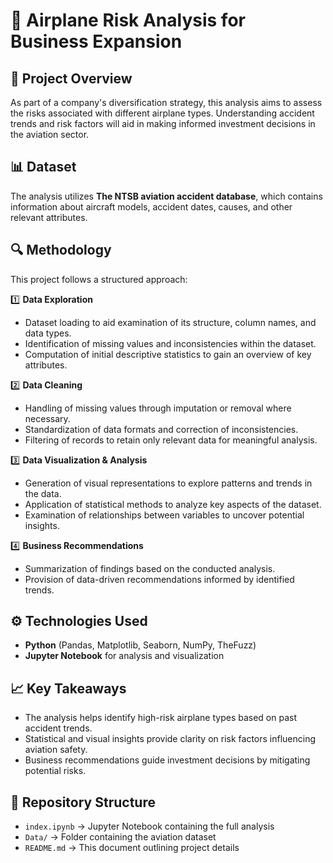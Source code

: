 # 🚀 Airplane Risk Analysis for Business Expansion

## 📌 Project Overview
As part of a company's diversification strategy, this analysis aims to assess the risks associated with different airplane types. Understanding accident trends and risk factors will aid in making informed investment decisions in the aviation sector.

## 📊 Dataset
The analysis utilizes **The NTSB aviation accident database**, which contains information about aircraft models, accident dates, causes, and other relevant attributes.

## 🔍 Methodology
This project follows a structured approach:

1️⃣ **Data Exploration**  
- Dataset loading to aid examination of its structure, column names, and data types.  
- Identification of missing values and inconsistencies within the dataset.  
- Computation of initial descriptive statistics to gain an overview of key attributes.  

2️⃣ **Data Cleaning**  
- Handling of missing values through imputation or removal where necessary.  
- Standardization of data formats and correction of inconsistencies.  
- Filtering of records to retain only relevant data for meaningful analysis.  

3️⃣ **Data Visualization & Analysis**  
- Generation of visual representations to explore patterns and trends in the data.  
- Application of statistical methods to analyze key aspects of the dataset.  
- Examination of relationships between variables to uncover potential insights.  

4️⃣ **Business Recommendations**  
- Summarization of findings based on the conducted analysis.  
- Provision of data-driven recommendations informed by identified trends.  

## ⚙️ Technologies Used
- **Python** (Pandas, Matplotlib, Seaborn, NumPy, TheFuzz)
- **Jupyter Notebook** for analysis and visualization

## 📈 Key Takeaways
- The analysis helps identify high-risk airplane types based on past accident trends.
- Statistical and visual insights provide clarity on risk factors influencing aviation safety.
- Business recommendations guide investment decisions by mitigating potential risks.

## 📂 Repository Structure
- `index.ipynb` → Jupyter Notebook containing the full analysis
- `Data/` → Folder containing the aviation dataset
- `README.md` → This document outlining project details
